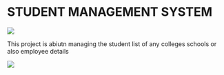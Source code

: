 # STUDENT MANAGEMENT SYSTEM
<img src="https://i.imgur.com/Qz73wqq.png" />

This project is abiutn managing the student list of any colleges schools or also employee  details

<img src="https://i.imgur.com/E9ZkkcO.png" />
